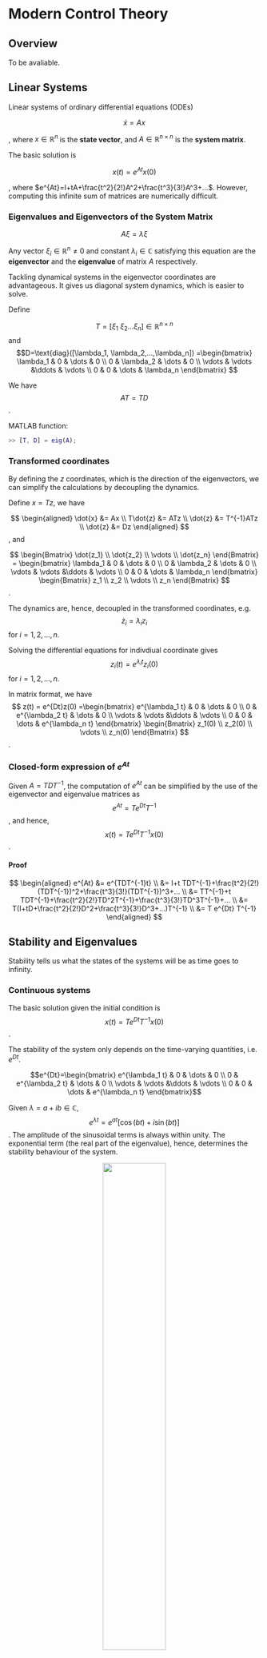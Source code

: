 # Modern Control Theory


## Overview

To be avaliable.

## Linear Systems

Linear systems of ordinary differential equations (ODEs) 

$$
\dot{x}=Ax
$$

, where $x \in \mathbb{R}^n$ is the **state vector**,
 and  $A \in \mathbb{R}^{n \times n}$ is the **system matrix**.


The basic solution is

$$
x(t) = e^{At}x(0)
$$

, where $e^{At}=I+tA+\frac{t^2}{2!}A^2+\frac{t^3}{3!}A^3+...$. 
However, computing this infinite sum of matrices are numerically difficult. 

### Eigenvalues and Eigenvectors of the System Matrix

$$A \xi = \lambda \xi$$

Any vector $\xi_i \in \mathbb{R}^n \neq 0$ and constant $\lambda_i \in \mathbb{C}$ satisfying this equation are the **eigenvector** and the **eigenvalue** of matrix $A$ respectively.

Tackling dynamical systems in the eigenvector coordinates are advantageous. It gives us diagonal system dynamics, which is easier to solve.

Define 

$$T=[\xi_1 \ \xi_2 ... \xi_n] \in \mathbb{R}^{n \times n}$$ and $$D=\text{diag}([\lambda_1, \lambda_2,...,\lambda_n])
=\begin{bmatrix}  
\lambda_1 & 0 & \dots & 0 \\  
0 & \lambda_2 & \dots & 0 \\
\vdots & \vdots &\ddots & \vdots \\
0 & 0 & \dots & \lambda_n
\end{bmatrix}
$$


We have $$AT=TD$$.

MATLAB function:
```matlab
>> [T, D] = eig(A);
```

### Transformed coordinates

By defining the $z$ coordinates, which is the direction of the eigenvectors, we can simplify the calculations by decoupling the dynamics. 
 
Define $x=Tz$, we have

$$
\begin{aligned}
\dot{x} &= Ax  \\
T\dot{z} &= ATz \\
\dot{z} &= T^{-1}ATz \\
\dot{z} &= Dz 
\end{aligned}
$$ , and

$$
\begin{Bmatrix}  
\dot{z_1} \\ \dot{z_2} \\ \vdots \\ \dot{z_n}
\end{Bmatrix}
= \begin{bmatrix}  
\lambda_1 & 0 & \dots & 0 \\  
0 & \lambda_2 & \dots & 0 \\
\vdots & \vdots &\ddots & \vdots \\
0 & 0 & \dots & \lambda_n
\end{bmatrix}
\begin{Bmatrix}
z_1 \\ z_2 \\ \vdots \\ z_n
\end{Bmatrix}
$$.


The dynamics are, hence, decoupled in the transformed coordinates, e.g. $$\dot{z}_i =  \lambda_i z_i$$ for $i=1,2,...,n$. 

Solving the differential equations for indivdiual coordinate gives $$z_i(t)=e^{\lambda_i t}z_i(0)$$ for $i=1,2,...,n$.

In matrix format, we have 
$$
z(t) = e^{Dt}z(0)
=\begin{bmatrix}  
e^{\lambda_1 t} & 0 & \dots & 0 \\  
0 & e^{\lambda_2 t} & \dots & 0 \\
\vdots & \vdots &\ddots & \vdots \\
0 & 0 & \dots & e^{\lambda_n t}
\end{bmatrix}
\begin{Bmatrix}
z_1(0) \\ z_2(0) \\ \vdots \\ z_n(0)
\end{Bmatrix}
$$.

### Closed-form expression of  $e^{At}$

Given $A=TDT^{-1}$, the computation of $e^{At}$ can be simplified by the use of the eigenvector and eigenvalue matrices as $$e^{At}=T e^{Dt} T^{-1}$$, and hence, $$x(t)=T e^{Dt} T^{-1}x(0)$$.

#### Proof
$$
\begin{aligned}
  e^{At} &= e^{TDT^{-1}t} \\
&= I+t TDT^{-1}+\frac{t^2}{2!}(TDT^{-1})^2+\frac{t^3}{3!}(TDT^{-1})^3+... \\
&= TT^{-1}+t TDT^{-1}+\frac{t^2}{2!}TD^2T^{-1}+\frac{t^3}{3!}TD^3T^{-1}+... \\
&= T(I+tD+\frac{t^2}{2!}D^2+\frac{t^3}{3!}D^3+...)T^{-1} \\
&= T e^{Dt} T^{-1} 
\end{aligned}
$$

## Stability and Eigenvalues



Stability tells us what the states of the systems will be as time goes to infinity.

### Continuous systems

The basic solution given the initial condition is $$x(t)=Te^{Dt}T^{-1}x(0)$$.

The stability of the system only depends on the time-varying quantities, i.e. $e^{Dt}$. 

$$e^{Dt}=\begin{bmatrix}  
e^{\lambda_1 t} & 0 & \dots & 0 \\  
0 & e^{\lambda_2 t} & \dots & 0 \\
\vdots & \vdots &\ddots & \vdots \\
0 & 0 & \dots & e^{\lambda_n t}
\end{bmatrix}$$


Given $\lambda = a + ib \in \mathbb{C}$, $$e^{\lambda t}=e^{at}[\cos{(bt)}+i\sin{(bt)}]$$. The amplitude of the sinusoidal terms is always within unity. The exponential term (the real part of the eigenvalue), hence, determines the stability behaviour of the system.

<p align="center">
	<img src="https://i.imgur.com/rpPx8Ug.jpg" 
	height="50%" width="50%"/>
</p>

> Source: https://youtu.be/h7nJ6ZL4Lf0?list=PLMrJAkhIeNNR20Mz-VpzgfQs5zrYi085m

The system is stable if and only if all the real part of the eigenvalues of the system matrix are non-positive. $$\text{Re}(\lambda_i) \leq0, \forall i = 1,2,...,n$$

To control an unstable system with feedbacks, e.g. $u=-Kx$, the system behaviours, as well as the eigenvalues, can be changed.

$$\dot{x}=Ax+Bu=Ax-BKx=(A-BK)x$$

<p align="center">
	<img src="https://i.imgur.com/bSMPYCA.jpg" 
	height="50%" width="50%"/>
</p>

> Source: https://youtu.be/h7nJ6ZL4Lf0?list=PLMrJAkhIeNNR20Mz-VpzgfQs5zrYi085m


### Discrete-time systems

$$x_{k+1}=\tilde{A}x_k$$, where $x_k=x(k\Delta t)$, and $\tilde{A}=e^{A \Delta t}$.

Given an initial condition $x_0=x(0)$, we can compute the whole set of dynamics at discrete time as $$\begin{aligned} x_1&=\tilde{A}x_0 \\ x_2&=\tilde{A}^2x_0 \\ x_3&=\tilde{A}^3x_0 \\ &\vdots \\ x_N&=\tilde{A}^Nx_0 \end{aligned}$$

Same as the continuous-time system matrix $A$, the discrete-time system matrix $\tilde{A}$ can be decomposed into the eigenvector and eigenvalue matrices as $$\tilde{A}=\tilde{T}\tilde{D}\tilde{T}^{-1}$$, and hence, $$x_N=\tilde{T}\tilde{D}^N\tilde{T}^{-1}x_0$$.

Simlilarly the eigenvalues determine the stability of the discrete-time system. The system is stable if and only if all the radius of the complex eigenvalues are less than or equal to $1$, i.e. $$|\tilde{\lambda}_i| \leq1, \forall i=1,2,...,n$$. The tilde (~) sign is an indication for the discrete-time space.

<p align="center">
	<img src="https://i.imgur.com/cLLAT5O.jpg" 
	height="50%" width="50%"/>
</p>

> Source: https://youtu.be/h7nJ6ZL4Lf0?list=PLMrJAkhIeNNR20Mz-VpzgfQs5zrYi085m



This can be seen by expressing the complex eigenvalues as a product of radius $R$ and angle $\theta$ as

$$\begin{aligned} 
\tilde{\lambda}&=Re^{i\theta} \\
\tilde{\lambda}^N&=R^Ne^{iN\theta}
\end{aligned}$$

The exponential part always has an amplitude within a unity.

## Linearizing Around a Fixed Point

The non-linear dynamics of a system of ODEs can be described as $$\dot{x}=f(x)$$, where $x \in \mathbb{R}^n$ is the state vector.

### Linearization steps

Step 1: find the fixed points $\bar{x}$ s.t. $f(\bar{x})=0$
Step 2: Linearize $f$ about $\bar{x}$ using the Jocabian matrix $\frac{Df}{Dx}|_{\bar{x}}=[\frac{\partial f_i}{\partial x_j}]$

### Example

Given
$$
	\begin{aligned} 
	\dot{x_1} &= f_1(x_1, x_2) = x_1x_2 \\
	\dot{x_2} &= f_2(x_1, x_2) = x_1^2+x_2^2
	 \end{aligned}
 $$, we have 
 $$
	 \frac{Df}{Dx}
	 =\begin{bmatrix}
		\frac{\partial f_1}{\partial x_1} & \frac{\partial f_1}{\partial x_2} \\
		\frac{\partial f_2}{\partial x_1} & \frac{\partial f_2}{\partial x_2}
	 \end{bmatrix}
	 = \begin{bmatrix}
	 x_2 & x_1 \\ 
	 2x_1 & 2x_2
	 \end{bmatrix}
$$, and hence 
$$
\begin{Bmatrix}
\dot{x_1} \\ \dot{x_2}
\end{Bmatrix}
	 \approx \begin{bmatrix}
	 \bar{x}_2 & \bar{x}_1 \\ 
	 2\bar{x}_1 & 2\bar{x}_2
	 \end{bmatrix} 
	 \begin{Bmatrix}
x_1 \\ x_2
\end{Bmatrix}
$$.

#### Proof

By the Taylor expression,

$$ \begin{aligned}
\dot{x}=f(x)&=f(\bar{x})+\frac{Df}{Dx}|_{\bar{x}} \cdot (x-\bar{x}) + \frac{D^2f}{Dx^2}|_{\bar{x}} \cdot (x-\bar{x})^2 + \dots  \\
&\approx f(\bar{x})+\frac{Df}{Dx}|_{\bar{x}} \cdot (x-\bar{x})
\end{aligned}
$$

By definition, we choose $\bar{x}$ s.t. $f(\bar{x})=0$, so
$$\Delta \dot{x} = \frac{Df}{Dx}|_{\bar{x}} \Delta x = A \Delta x$$


#### Remark
The approximation is only true around the vincinity of $\bar{x}$, where the system is instantaneous stable, by adding feedback control, e.g. $u=-Kx$, we aim to stablize the system around $\bar{x}$. Therefore, $A=\frac{Df}{Dx}|_{\bar{x}}$ can be considered as time-invariant, and is a good linear approximation of $f(x)$ within the space we're interested in.

### Example: Pendulum

Equation of Motion (EOM): $$\ddot{\theta}=-\frac{g}{L} \sin \theta -\delta \dot{\theta}$$. Assuming $g/L=1$, we simplify it as $$\ddot{\theta}=-\sin \theta -\delta \dot{\theta}$$.

State-space formulation:

$$\begin{Bmatrix} x_1 \\ x_2 \end{Bmatrix} = \begin{Bmatrix} \theta \\ \dot{\theta} \end{Bmatrix}$$, we have 
$$\begin{Bmatrix} \dot{x}_1 \\ \dot{x}_2 \end{Bmatrix} = \begin{bmatrix} x_2 \\ -\sin x_1 - \delta x_2\end{bmatrix}$$, which is a non-linear function of the state vector. 


## Full-State Estimation

$$\dot{x}=Ax+Bu$$, where $x \in \mathbb{R}^n, u \in \mathbb{R}^q$.

With full state measurements, we can design the input as $u=-Kx$ to stabilise the system, and we have $$\dot{x} = Ax - BKx = (A-BK)x$$.

`<Insert the block diagram>`

In reality, we rarely have measurements on all states, i.e. $$y=Cx$$, where $y \in \mathbb{R}^p$ is the measured state vector, and $C \in \mathbb{R}^{p \times n}$ is the measurement matrix, mapping the state vector in $\mathbb{R}^n$ to the measurement vector in $\mathbb{R}^p$.

## Observability

The observability of $(A,C)$ tells us if a full-state estimation if possible with a system matrix $A$ and a measurement matrix $C$, or equavilently, if we can estimate any state $x$ from the time-series measurements $y(t)$.

MATLAB function:
```matlab
>> obsv(A, C)
```

In reality, we design an observer / an estimator, e.g. Kalman Filter, to obtain the full-state estimation, and then design a controller, e.g. LQR, to stabilise the system based on the estimation. 

`<Insert the block diagram>`

### Observablility matrix

$$\mathcal{O} = \begin{bmatrix} 
C \\ CA \\CA^2 \\ \vdots \\ CA^{n-1}
\end{bmatrix}$$

The system is observable if 
1. the rank of $\mathcal{O}$ is $n$ 
2. we can estimate $x$ from $y$.

MATLAB command:
```matlab
>> rank(obsv(A, C))
```

The Observability Gramian gives the information about the degree of observability.


```matlab
>> [U, S, V] = svd(obsv(A, C))
```

The columns of $V$ (the rows of $V^T$) are in order the most observable states in the state-space, i.e. the direction with the highest signal-to-noise ratio.

## Full-State Estimation

$$
\begin{aligned}
	\dot{x} &= Ax +Bu \\
	y &= Cx
\end{aligned}
$$, where $x \in \mathbb{R}^n, u \in \mathbb{R}^q, y \in \mathbb{R}^p$ is the state vector, $u \in \mathbb{R}^q$ is the input vector, $y \in \mathbb{R}^p$ is the measurement vector.


`<Block diagram>`

$$
\frac{d}{dt}\hat{x} = A\hat{x} +Bu + K_f(y-\hat{y})
$$, where $\hat{y} = C\hat{x}$.

$$
\begin{aligned}
	\frac{d}{dt}\hat{x} &= A\hat{x} +Bu + K_f y -K_f C \hat{x} \\
	&= (A-K_fC) \hat{x} + \begin{bmatrix} B &K_f\end{bmatrix} \begin{bmatrix} u \\ y \end{bmatrix}
\end{aligned}
$$. Hence, $\begin{bmatrix} u \\ y \end{bmatrix}$ is like the input to the full-state estimator, and $(A-K_fC)$ is like the system matrix, defining the dynamics of $\hat{x}$.

We can show if $(A-K_fC)$ is stable, $\hat{x}$ will stably converge to $x$, the true state.

### Estimation errors

The estimation error is defined as 
$$\epsilon = x - \hat{x}$$.

The rate of change of the estimation errors is hence

$$
\begin{aligned}
	\frac{d}{dt} \epsilon &= \frac{d}{dt} x - \frac{d}{dt} \hat{x} \\
	&= (Ax-Bu)-(A\hat{x}+Bu-K_fy-K_fC\hat{x}) \\
	&= A(x-\hat{x}) - K_f C (x-\hat{x}) \\
	&= (A-K_f C) \epsilon
\end{aligned}
$$

If $(A,C)$ is observable, then we can place the eigenvalues of $(A-K_f C)$ anywhere by choosing $K_f$.

This implies if the system is observable, the error $\epsilon$ can be made to converge to zero, or equivalently the full-state estimation $\hat{x}$ converges to the true state $x$. 

## The Kalman Filter

The Kalman filer is an analog of the linear quadrutic regulator (LQR) for optimal full-state estimation, given information on the process noise (modelling error) and measurement noise. 

### Mathematical formulation

$$
\begin{aligned}
	\dot{x}&=Ax+Bu+w_d \\
	y&=Cx+w_n
\end{aligned}
$$, where $w_d \sim N(0,V_d)$ is the process noise, and $w_n \sim N(0,V_n)$is the measurement noise. Both are assumed to be Gaussian processes.

The cost function for minimisation is $$J=\mathbb{E}{[(x-\hat{x})^T(x-\hat{x})]}$$.

### MATLAB command
```matlab
>> Kf = lqe(A, C, Vd, Vn)
```



## References

- Control Bootcamp (YouTube Playlist)
Prof. Steven L. Brunton. University of Washington.
<p align="center"><iframe width="560" height="315" src="https://www.youtube.com/embed/videoseries?list=PLMrJAkhIeNNR20Mz-VpzgfQs5zrYi085m" frameborder="0" allow="accelerometer; autoplay; encrypted-media; gyroscope; picture-in-picture" allowfullscreen></iframe><p>

- Data-driven Science and Engineering - Machine Learning, Dynamical Systems and Control
http://databookuw.com

---
More notes can be found on https://github.com/derekl-beep/cs-notes.

> Written with [StackEdit](https://stackedit.io/).
<!--stackedit_data:
eyJoaXN0b3J5IjpbMTU1ODkxOTI0MCwtMzkwNjU2MTA3LC0yMT
A5MjUxMzQ1LC04MjA3MjcxMCwtMTQ3MzI0MzIwMywyMDcyODI1
MzM1LDc1Njc3MjI4NywtMTczMjkzOTQwNiwtMTcwODc4MjgwOC
wtMTM1NDgwNTQ5LC02MjcyNTE4OTcsLTQ4MTIyNDk0NSwtNjQ0
MTQ0NTEzLDE4NDYxOTY2NjMsLTEyMDM0NjY1NTEsLTg1ODQ1MT
QsMjAzMDE3NDAwMSwxNzcwOTMyNjIwLDEwNDczNjczMzldfQ==

-->